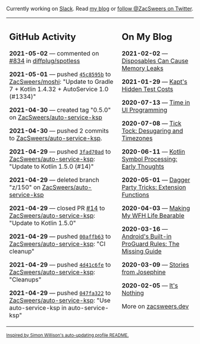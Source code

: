 Currently working on [Slack](https://slack.com/). Read [my blog](https://zacsweers.dev/) or [follow @ZacSweers on Twitter](https://twitter.com/ZacSweers).

<table><tr><td valign="top" width="60%">

## GitHub Activity
<!-- githubActivity starts -->
**2021-05-02** — commented on [#834](https://github.com/diffplug/spotless/issues/834#issuecomment-830925147) in [diffplug/spotless](https://api.github.com/repos/diffplug/spotless)

**2021-05-01** — pushed [`45c8595b`](https://github.com/ZacSweers/moshi/commit/45c8595bfa4fb03c91723d88d2a004d9832ae220) to [ZacSweers/moshi](https://api.github.com/repos/ZacSweers/moshi): "Update to Gradle 7 + Kotlin 1.4.32 + AutoService 1.0 (#1334)"

**2021-04-30** — created tag "0.5.0" on [ZacSweers/auto-service-ksp](https://api.github.com/repos/ZacSweers/auto-service-ksp)

**2021-04-30** — pushed 2 commits to [ZacSweers/auto-service-ksp](https://api.github.com/repos/ZacSweers/auto-service-ksp).

**2021-04-29** — pushed [`3fad70ad`](https://github.com/ZacSweers/auto-service-ksp/commit/3fad70ad0cf48400b774cb51b3b277c07f893e1a) to [ZacSweers/auto-service-ksp](https://api.github.com/repos/ZacSweers/auto-service-ksp): "Update to Kotlin 1.5.0 (#14)"

**2021-04-29** — deleted branch "z/150" on [ZacSweers/auto-service-ksp](https://api.github.com/repos/ZacSweers/auto-service-ksp)

**2021-04-29** — closed PR [#14](https://api.github.com/repos/ZacSweers/auto-service-ksp/pulls/14) to [ZacSweers/auto-service-ksp](https://api.github.com/repos/ZacSweers/auto-service-ksp): "Update to Kotlin 1.5.0"

**2021-04-29** — pushed [`00affb63`](https://github.com/ZacSweers/auto-service-ksp/commit/00affb631c81bd6b43172c399b26b2783f1c414a) to [ZacSweers/auto-service-ksp](https://api.github.com/repos/ZacSweers/auto-service-ksp): "CI cleanup"

**2021-04-29** — pushed [`4d41c6fe`](https://github.com/ZacSweers/auto-service-ksp/commit/4d41c6fe42e9268d1f71fff2cd68b29832a2a0ce) to [ZacSweers/auto-service-ksp](https://api.github.com/repos/ZacSweers/auto-service-ksp): "Cleanups"

**2021-04-29** — pushed [`047fa322`](https://github.com/ZacSweers/auto-service-ksp/commit/047fa3220dbbf4ee1000d2daeb1b754510311c66) to [ZacSweers/auto-service-ksp](https://api.github.com/repos/ZacSweers/auto-service-ksp): "Use auto-service-ksp in auto-service-ksp"
<!-- githubActivity ends -->
</td><td valign="top" width="40%">

## On My Blog
<!-- blog starts -->
**2021-02-02** — [Disposables Can Cause Memory Leaks](https://www.zacsweers.dev/disposables-can-cause-memory-leaks/)

**2021-01-29** — [Kapt's Hidden Test Costs](https://www.zacsweers.dev/kapts-hidden-test-costs/)

**2020-07-13** — [Time in UI Programming](https://www.zacsweers.dev/time-in-ui/)

**2020-07-08** — [Tick Tock: Desugaring and Timezones](https://www.zacsweers.dev/ticktock-desugaring-timezones/)

**2020-06-11** — [Kotlin Symbol Processing: Early Thoughts](https://www.zacsweers.dev/kotlin-symbol-processor-early-thoughts/)

**2020-05-01** — [Dagger Party Tricks: Extension Functions](https://www.zacsweers.dev/dagger-party-tricks-extension-functions/)

**2020-04-03** — [Making My WFH Life Bearable](https://www.zacsweers.dev/making-wfh-life-bearable/)

**2020-03-16** — [Android's Built-in ProGuard Rules: The Missing Guide](https://www.zacsweers.dev/android-proguard-rules/)

**2020-03-09** — [Stories from Josephine](https://www.zacsweers.dev/stories-from-josephine/)

**2020-02-05** — [It's Nothing](https://www.zacsweers.dev/its-nothing/)
<!-- blog ends -->
More on [zacsweers.dev](https://zacsweers.dev/)
</td></tr></table>

<sub><a href="https://simonwillison.net/2020/Jul/10/self-updating-profile-readme/">Inspired by Simon Willison's auto-updating profile README.</a></sub>